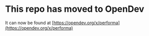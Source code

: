 # This repo has moved to OpenDev

It can now be found at [https://opendev.org/x/performa](https://opendev.org/x/performa)
